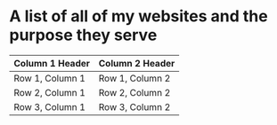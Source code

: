 # A list of all of my websites and the purpose they serve

| Column 1 Header | Column 2 Header |
|-----------------|-----------------|
| Row 1, Column 1 | Row 1, Column 2 |
| Row 2, Column 1 | Row 2, Column 2 |
| Row 3, Column 1 | Row 3, Column 2 |
